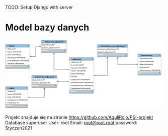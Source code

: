 TODO: 
Setup Django with server

# Model bazy danych
![](03_schemat_bazy_danych/db_schema.png)

Projekt znajduje się na stronie https://github.com/AguliRojo/PSI-projekt
Database superuser
User: root
Email: root@root.root
password: Styczen2021
